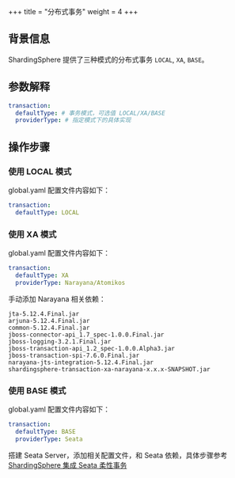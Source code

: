 +++
title = "分布式事务"
weight = 4
+++

## 背景信息

ShardingSphere 提供了三种模式的分布式事务 `LOCAL`, `XA`, `BASE`。

## 参数解释

```yaml
transaction:
  defaultType: # 事务模式，可选值 LOCAL/XA/BASE
  providerType: # 指定模式下的具体实现
```

## 操作步骤

### 使用 LOCAL 模式

global.yaml 配置文件内容如下：

```yaml
transaction:
  defaultType: LOCAL
```

### 使用 XA 模式

global.yaml 配置文件内容如下：

```yaml
transaction:
  defaultType: XA
  providerType: Narayana/Atomikos 
```
手动添加 Narayana 相关依赖：

```
jta-5.12.4.Final.jar
arjuna-5.12.4.Final.jar
common-5.12.4.Final.jar
jboss-connector-api_1.7_spec-1.0.0.Final.jar
jboss-logging-3.2.1.Final.jar
jboss-transaction-api_1.2_spec-1.0.0.Alpha3.jar
jboss-transaction-spi-7.6.0.Final.jar
narayana-jts-integration-5.12.4.Final.jar
shardingsphere-transaction-xa-narayana-x.x.x-SNAPSHOT.jar
```

### 使用 BASE 模式

global.yaml 配置文件内容如下：

```yaml
transaction:
  defaultType: BASE
  providerType: Seata 
```

搭建 Seata Server，添加相关配置文件，和 Seata 依赖，具体步骤参考 [ShardingSphere 集成 Seata 柔性事务](https://community.sphere-ex.com/t/topic/404)

